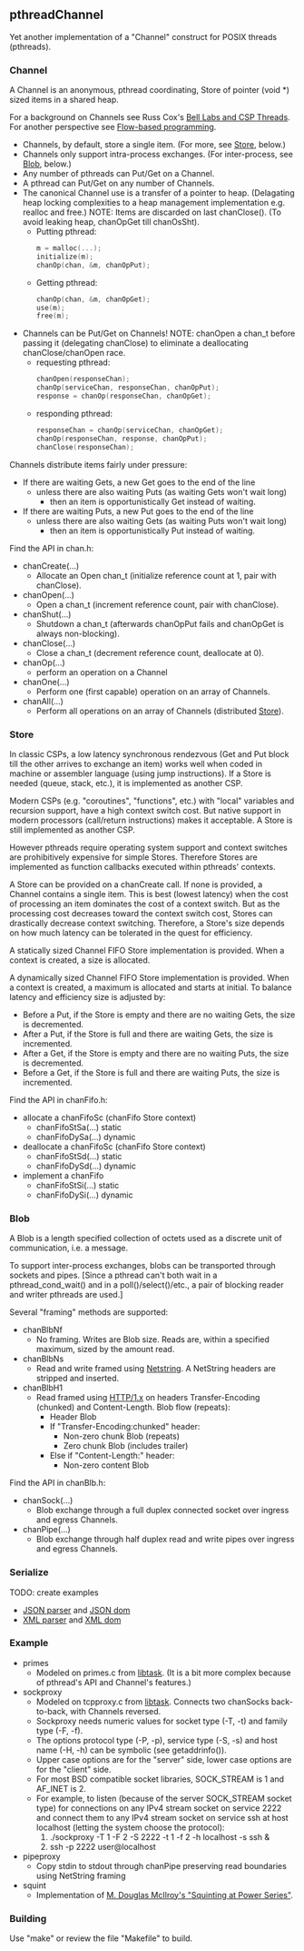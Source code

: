 ## pthreadChannel

Yet another implementation of a "Channel" construct for POSIX threads (pthreads).

### Channel

A Channel is an anonymous, pthread coordinating, Store of pointer (void *) sized items in a shared heap.

For a background on Channels see Russ Cox's [Bell Labs and CSP Threads](https://swtch.com/~rsc/thread/).
For another perspective see [Flow-based programming](https://en.wikipedia.org/wiki/Flow-based_programming).

* Channels, by default, store a single item. (For more, see [Store](#store), below.)
* Channels only support intra-process exchanges. (For inter-process, see [Blob](#blob), below.)
* Any number of pthreads can Put/Get on a Channel.
* A pthread can Put/Get on any number of Channels.
* The canonical Channel use is a transfer of a pointer to heap. (Delagating heap locking complexities to a heap management implementation e.g. realloc and free.)
NOTE: Items are discarded on last chanClose(). (To avoid leaking heap, chanOpGet till chanOsSht).
  * Putting pthread:
    ````C
    m = malloc(...);
    initialize(m);
    chanOp(chan, &m, chanOpPut);
    ````
  * Getting pthread:
    ````C
    chanOp(chan, &m, chanOpGet);
    use(m);
    free(m);
    ````
* Channels can be Put/Get on Channels!
NOTE: chanOpen a chan_t before passing it (delegating chanClose) to eliminate a deallocating chanClose/chanOpen race.
  * requesting pthread:
    ````C
    chanOpen(responseChan);
    chanOp(serviceChan, responseChan, chanOpPut);
    response = chanOp(responseChan, chanOpGet);
    ````
  * responding pthread:
    ````C
    responseChan = chanOp(serviceChan, chanOpGet);
    chanOp(responseChan, response, chanOpPut);
    chanClose(responseChan);
    ````

Channels distribute items fairly under pressure:
* If there are waiting Gets, a new Get goes to the end of the line
  * unless there are also waiting Puts (as waiting Gets won't wait long)
    * then an item is opportunistically Get instead of waiting.
* If there are waiting Puts, a new Put goes to the end of the line
  * unless there are also waiting Gets (as waiting Puts won't wait long)
    * then an item is opportunistically Put instead of waiting.

Find the API in chan.h:

* chanCreate(...)
  * Allocate an Open chan_t (initialize reference count at 1, pair with chanClose).
* chanOpen(...)
  * Open a chan_t (increment reference count, pair with chanClose).
* chanShut(...)
  * Shutdown a chan_t (afterwards chanOpPut fails and chanOpGet is always non-blocking).
* chanClose(...)
  * Close a chan_t (decrement reference count, deallocate at 0).
* chanOp(...)
  * perform an operation on a Channel
* chanOne(...)
  * Perform one (first capable) operation on an array of Channels.
* chanAll(...)
  * Perform all operations on an array of Channels (distributed [Store](#store)).

### Store

In classic CSPs, a low latency synchronous rendezvous (Get and Put block till the other arrives to exchange an item)
works well when coded in machine or assembler language (using jump instructions).
If a Store is needed (queue, stack, etc.), it is implemented as another CSP.

Modern CSPs (e.g. "coroutines", "functions", etc.) with "local" variables and recursion support, have a high context switch cost.
But native support in modern processors (call/return instructions) makes it acceptable.
A Store is still implemented as another CSP.

However pthreads require operating system support and context switches are prohibitively expensive for simple Stores.
Therefore Stores are implemented as function callbacks executed within pthreads' contexts.

A Store can be provided on a chanCreate call.
If none is provided, a Channel contains a single item.
This is best (lowest latency) when the cost of processing an item dominates the cost of a context switch.
But as the processing cost decreases toward the context switch cost, Stores can drastically decrease context switching.
Therefore, a Store's size depends on how much latency can be tolerated in the quest for efficiency.

A statically sized Channel FIFO Store implementation is provided.
When a context is created, a size is allocated.

A dynamically sized Channel FIFO Store implementation is provided.
When a context is created, a maximum is allocated and starts at initial.
To balance latency and efficiency size is adjusted by:
* Before a Put, if the Store is empty and there are no waiting Gets, the size is decremented.
* After a Put, if the Store is full and there are waiting Gets, the size is incremented.
* After a Get, if the Store is empty and there are no waiting Puts, the size is decremented.
* Before a Get, if the Store is full and there are waiting Puts, the size is incremented.

Find the API in chanFifo.h:

* allocate a chanFifoSc (chanFifo Store context)
  * chanFifoStSa(...) static
  * chanFifoDySa(...) dynamic
* deallocate a chanFifoSc (chanFifo Store context)
  * chanFifoStSd(...) static
  * chanFifoDySd(...) dynamic
* implement a chanFifo
  * chanFifoStSi(...) static
  * chanFifoDySi(...) dynamic

### Blob

A Blob is a length specified collection of octets used as a discrete unit of communication, i.e. a message.

To support inter-process exchanges, blobs can be transported through sockets and pipes.
[Since a pthread can't both wait in a pthread_cond_wait() and in a poll()/select()/etc., a pair of blocking reader and writer pthreads are used.]

Several "framing" methods are supported:

* chanBlbNf
  * No framing. Writes are Blob size. Reads are, within a specified maximum, sized by the amount read.
* chanBlbNs
  * Read and write framed using [Netstring](https://en.wikipedia.org/wiki/Netstring).
A NetString headers are stripped and inserted.
* chanBlbH1
  * Read framed using [HTTP/1.x](https://en.wikipedia.org/wiki/Hypertext_Transfer_Protocol) on headers Transfer-Encoding (chunked) and Content-Length.
Blob flow (repeats):
    * Header Blob
    * If "Transfer-Encoding:chunked" header:
      * Non-zero chunk Blob (repeats)
      * Zero chunk Blob (includes trailer)
    * Else if "Content-Length:" header:
      * Non-zero content Blob

Find the API in chanBlb.h:

* chanSock(...)
  * Blob exchange through a full duplex connected socket over ingress and egress Channels.
* chanPipe(...)
  * Blob exchange through half duplex read and write pipes over ingress and egress Channels.

### Serialize

TODO: create examples

* [JSON parser](https://github.com/gdavidbutler/jsonTrivialCallbackParser) and [JSON dom](https://github.com/gdavidbutler/jsonTrivialDom)
* [XML parser](https://github.com/gdavidbutler/xmlTrivialCallbackParser) and [XML dom](https://github.com/gdavidbutler/xmlTrivialDom)

### Example

* primes
  * Modeled on primes.c from [libtask](https://swtch.com/libtask/).
(It is a bit more complex because of pthread's API and Channel's features.)
* sockproxy
  * Modeled on tcpproxy.c from [libtask](https://swtch.com/libtask/).
Connects two chanSocks back-to-back, with Channels reversed.
  * Sockproxy needs numeric values for socket type (-T, -t) and family type (-F, -f).
  * The options protocol type (-P, -p), service type (-S, -s) and host name (-H, -h) can be symbolic (see getaddrinfo()).
  * Upper case options are for the "server" side, lower case options are for the "client" side.
  * For most BSD compatible socket libraries, SOCK_STREAM is 1 and AF_INET is 2.
  * For example, to listen (because of the server SOCK_STREAM socket type) for connections on any IPv4 stream socket on service 2222 and connect them to any IPv4 stream socket on service ssh at host localhost (letting the system choose the protocol):
    1. ./sockproxy -T 1 -F 2 -S 2222 -t 1 -f 2 -h localhost -s ssh &
    1. ssh -p 2222 user@localhost
* pipeproxy
  * Copy stdin to stdout through chanPipe preserving read boundaries using NetString framing
* squint
  * Implementation of [M. Douglas McIlroy's "Squinting at Power Series"](https://swtch.com/~rsc/thread/squint.pdf).

### Building

Use "make" or review the file "Makefile" to build.
